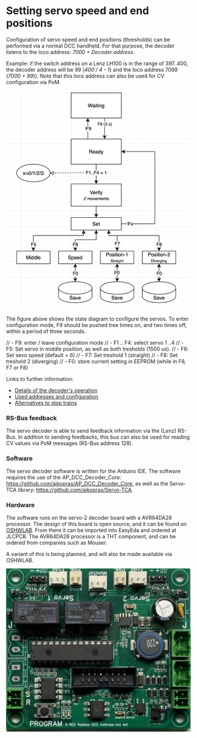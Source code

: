 # Setting servo speed and end positions #
Configuration of servo speed and end positions (thresholds) can be performed via a normal DCC handheld. For that purpose, the decoder listens to the loco address: *7000 + Decoder address*.

Example: if the switch address on a Lenz LH100 is in the range of 397..400, the decoder address will be 99 (*400 / 4 - 1*) and the loco address 7099 (*7000 + 99*)). Note that this loco address can also be used for CV configuration via PoM.

![State diagram](StateMachineServoConfig.png "State diagram")

The figure above shows the state diagram to configure the servos.
To enter configuration mode, F9 should be pushed tree times on, and two times off, within a period of three seconds.

// - F9: enter / leave configuration mode
// - F1 .. F4: select servo 1 ..4
// - F5: Set servo in middle position, as well as both tresholds (1500 us).
// - F6: Set sevo speed (default = 6)
// - F7: Set treshold 1 (straight)
// - F8: Set treshold 2 (diverging)
// - F0: store current setting in EEPROM (while in F6, F7 or F8)


Links to further information:
- [Details of the decoder's operation](extras/Description.md#Description)
- [Used addresses and configuration](extras/Addresses.md#Addresses)
- [Alternatives to stop trains](extras/HowToStop.md#HowToStop)

### RS-Bus feedback ###
The servo decoder is able to send feedback information via the (Lenz) RS-Bus. In addition to sending feedbacks, this bus can also be used for reading CV values via PoM messages (RS-Bus address 128).

### Software ###
The servo decoder software is written for the Arduino IDE. The software requires the use of the AP_DCC_Decoder_Core: https://github.com/aikopras/AP_DCC_Decoder_Core, as well as the Servo-TCA library: https://github.com/aikopras/Servo-TCA.

### Hardware ###
The software runs on the servo-2 decoder board with a AVR64DA28 processor. The design of this board is open source, and it can be found on [OSHWLAB](https://oshwlab.com/aikopras/support-lift-controller_copy_copy_copy_copy). From there it can be imported into EasyEda and ordered at JLCPCB. The AVR64DA28 processor is a THT component, and can be ordered from companies such as Mouser.

A variant of this is being planned, and will also be made available via OSHWLAB.

![Servo-2 Board](extras/ServoPrint-2.jpeg "Servo-2 Board")
